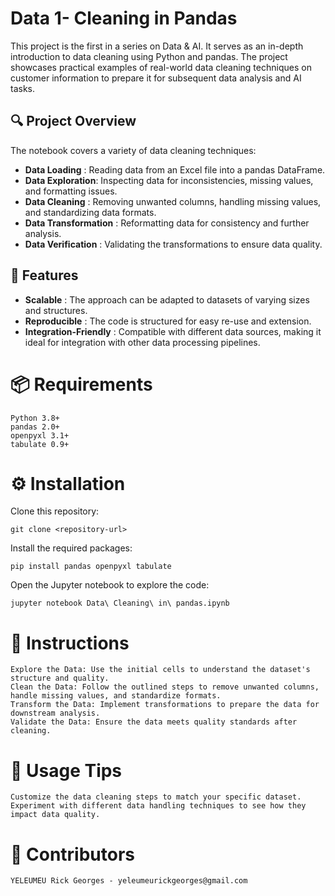 #  Data 1- Cleaning in Pandas 

This project is the first in a series on Data & AI. It serves as an in-depth introduction to data cleaning using Python and pandas. The project showcases practical examples of real-world data cleaning techniques on customer information to prepare it for subsequent data analysis and AI tasks.

##  🔍 Project Overview

The notebook covers a variety of data cleaning techniques:

- **Data Loading** : Reading data from an Excel file into a pandas DataFrame.
- **Data Exploration**: Inspecting data for inconsistencies, missing values, and formatting issues.
- **Data Cleaning** : Removing unwanted columns, handling missing values, and standardizing data formats.
- **Data Transformation** : Reformatting data for consistency and further analysis.
- **Data Verification** : Validating the transformations to ensure data quality.

##  🌟 Features 

- **Scalable** : The approach can be adapted to datasets of varying sizes and structures.
- **Reproducible** : The code is structured for easy re-use and extension.
- **Integration-Friendly** : Compatible with different data sources, making it ideal for integration with other data processing pipelines.

<h1>📦 Requirements</h1>

    Python 3.8+
    pandas 2.0+
    openpyxl 3.1+
    tabulate 0.9+

<h1>⚙️ Installation</h1>

  Clone this repository:
      
    git clone <repository-url>

Install the required packages:
          
    pip install pandas openpyxl tabulate

Open the Jupyter notebook to explore the code:

    jupyter notebook Data\ Cleaning\ in\ pandas.ipynb

<h1>📝 Instructions </h1>

    Explore the Data: Use the initial cells to understand the dataset's structure and quality.
    Clean the Data: Follow the outlined steps to remove unwanted columns, handle missing values, and standardize formats.
    Transform the Data: Implement transformations to prepare the data for downstream analysis.
    Validate the Data: Ensure the data meets quality standards after cleaning.

<h1>🔑 Usage Tips </h1>

    Customize the data cleaning steps to match your specific dataset.
    Experiment with different data handling techniques to see how they impact data quality.

<h1>👥 Contributors </h1>

    YELEUMEU Rick Georges - yeleumeurickgeorges@gmail.com

